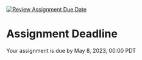 [![Review Assignment Due Date](https://classroom.github.com/assets/deadline-readme-button-24ddc0f5d75046c5622901739e7c5dd533143b0c8e959d652212380cedb1ea36.svg)](https://classroom.github.com/a/lIGLlJhU)
# Assignment Deadline
Your assignment is due by May 8, 2023, 00:00 PDT
